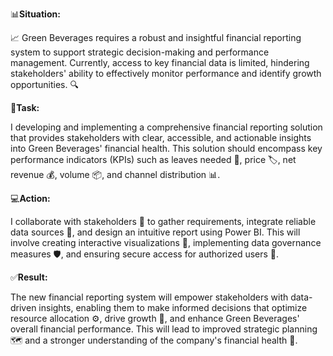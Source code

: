 📊**Situation:**

📈 Green Beverages requires a robust and insightful financial reporting system to support strategic decision-making and performance management. 
Currently, access to key financial data is limited, hindering stakeholders' ability to effectively monitor performance and identify growth opportunities. 🔍

🎯**Task:**

I developing and implementing a comprehensive financial reporting solution that provides stakeholders with clear, accessible, and actionable insights into Green Beverages' financial health. 
This solution should encompass key performance indicators (KPIs) such as leaves needed 🍃, price 🏷️, net revenue 💰, volume 📦, and channel distribution 📊.

💻**Action:**

I collaborate with stakeholders 🤝 to gather requirements, integrate reliable data sources 🔗, and design an intuitive report using Power BI. 
This will involve creating interactive visualizations 🎨, implementing data governance measures 🛡️, and ensuring secure access for authorized users 🔑.

✅**Result:**

The new financial reporting system will empower stakeholders with data-driven insights, enabling them to make informed decisions that optimize resource allocation ⚙️, drive growth 🚀, and enhance Green Beverages' overall financial performance. 
This will lead to improved strategic planning 🗺️ and a stronger understanding of the company's financial health 💚.
